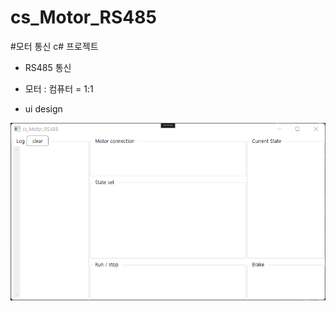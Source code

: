 # cs_Motor_RS485


#모터 통신 c# 프로젝트

- RS485 통신
- 모터 : 컴퓨터 = 1:1

- ui design


![cs_Motor_ui_design_2022_08_02](./cs_Motor_ui_design_2022_08_02.png)

